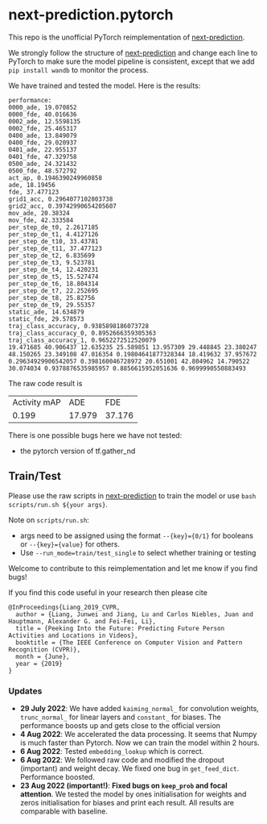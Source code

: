 # next-prediction.pytorch
 
This repo is the unofficial PyTorch reimplementation of [next-prediction](https://github.com/google/next-prediction).

We strongly follow the structure of [next-prediction](https://github.com/google/next-prediction) and change each line to PyTorch to make sure the model pipeline is consistent, except that we add `pip install wandb` to monitor the process.

We have trained and tested the model. Here is the results:

```
performance:
0000_ade, 19.070852
0000_fde, 40.016636
0002_ade, 12.5598135
0002_fde, 25.465317
0400_ade, 13.849079
0400_fde, 29.020937
0401_ade, 22.955137
0401_fde, 47.329758
0500_ade, 24.321432
0500_fde, 48.572792
act_ap, 0.1946390249960858
ade, 18.19456
fde, 37.477123
grid1_acc, 0.2964077102803738
grid2_acc, 0.39742990654205607
mov_ade, 20.38324
mov_fde, 42.333584
per_step_de_t0, 2.2617185
per_step_de_t1, 4.4127126
per_step_de_t10, 33.43781
per_step_de_t11, 37.477123
per_step_de_t2, 6.835699
per_step_de_t3, 9.523781
per_step_de_t4, 12.420231
per_step_de_t5, 15.527474
per_step_de_t6, 18.804314
per_step_de_t7, 22.252695
per_step_de_t8, 25.82756
per_step_de_t9, 29.55357
static_ade, 14.634879
static_fde, 29.578573
traj_class_accuracy, 0.9385898186073728
traj_class_accuracy_0, 0.8952666359305363
traj_class_accuracy_1, 0.9652272512520079
19.471685 40.906437 12.635235 25.589851 13.957309 29.448845 23.380247 48.150265 23.349108 47.016354 0.19804641877328344 18.419632 37.957672 0.29634929906542057 0.398160046728972 20.651001 42.804962 14.790522 30.074034 0.9378876535985957 0.8856615952051636 0.9699990550883493
```
The raw code result is 

<table>
  <tr>
    <td>Activity mAP</td>
    <td>ADE</td>
    <td>FDE</td>
  </tr>
  <tr>
    <td>0.199</td>
    <td>17.979</td>
    <td>37.176</td>
  </tr>
</table>

There is one possible bugs here we have not tested:
* the pytorch version of tf.gather_nd

## Train/Test
Please use the raw scripts in [next-prediction](https://github.com/google/next-prediction) to train the model or use `bash scripts/run.sh ${your args}`. 

Note on `scripts/run.sh`: 
* args need to be assigned using the format `--{key}={0/1}` for booleans or `--{key}={value}` for others. 
* Use `--run_mode=train/test_single` to select whether training or testing

Welcome to contribute to this reimplementation and let me know if you find bugs!

If you find this code useful in your research then please cite

```
@InProceedings{Liang_2019_CVPR,
  author = {Liang, Junwei and Jiang, Lu and Carlos Niebles, Juan and Hauptmann, Alexander G. and Fei-Fei, Li},
  title = {Peeking Into the Future: Predicting Future Person Activities and Locations in Videos},
  booktitle = {The IEEE Conference on Computer Vision and Pattern Recognition (CVPR)},
  month = {June},
  year = {2019}
}
```

### Updates
* **29 July 2022**: We have added `kaiming_normal_` for convolution weights, `trunc_normal_` for linear layers and `constant_` for biases. The performance boosts up and gets close to the official version 
* **4 Aug 2022**: We accelerated the data processing. It seems that Numpy is much faster than Pytorch. Now we can train the model within 2 hours.
* **6 Aug 2022**: Tested `embedding_lookup` which is correct. 
* **6 Aug 2022**: We followed raw code and modified the dropout (important) and weight decay. We fixed one bug in `get_feed_dict`. Performance boosted.
* **23 Aug 2022 (important!)**: **Fixed bugs on `keep_prob` and focal attention**. We tested the model by ones initialisation for weights and zeros initialisation for biases and print each result. All results are comparable with baseline.
